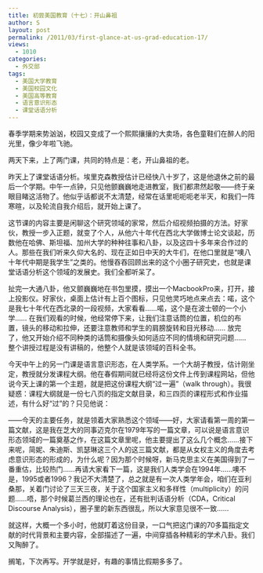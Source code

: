 ```yaml
---
title: 初尝美国教育（十七）：开山鼻祖
author: S
layout: post
permalink: /2011/03/first-glance-at-us-grad-education-17/
views:
  - 1010
categories:
  - 外交部
tags:
  - 美国大学教育
  - 美国校园文化
  - 美国高等教育
  - 语言意识形态
  - 课堂话语分析
---
```

春季学期来势汹汹，校园又变成了一个熙熙攘攘的大卖场，各色童鞋们在醉人的阳光里，像少年啦飞驰。

两天下来，上了两门课，共同的特点是：老，开山鼻祖的老。

昨天上了课堂话语分析。埃里克森教授估计已经快八十岁了，这是他退休之前的最后一个学期。中午一点钟，只见他颤巍巍地走进教室，我们都肃然起敬——终于亲眼目睹这活物了。他似乎话都说不太清楚，经常在话里呃呃呃老半天，和我们一阵寒暄，以及轮流自我介绍后，就开始上课了。

这节课的内容主要是闲聊这个研究领域的家常，然后介绍视频拍摄的方法。好家伙，教授一步入正题，就变了个人，从他六十年代在西北大学做博士论文谈起，历数他在哈佛、斯坦福、加州大学的种种往事和八卦，以及这四十多年来合作过的人。那些在我们听来久仰大名的、现在正如日中天的大牛们，在他口里就是“噢八十年代中期是我学生”之类的。他慢吞吞回顾出来的这个小圈子研究史，也就是课堂话语分析这个领域的发展史。我们全都听呆了。

扯完一大通八卦，他又颤巍巍地在书包里摸，摸出一个MacbookPro来，打开，接上投影仪。好家伙，桌面上估计有上百个图标，只见他灵巧地点来点去：喏，这个是我七十年代在西北录的一段视频，大家看看……喏，这个是在波士顿的一个小学…… 在我们观看的时候，他经常停下来，让我们注意话筒的位置，机位的布置，镜头的移动和拉伸，还要注意教师和学生的肩膀旋转和目光移动…… 放完了，他又开始介绍不同种类的话筒和摄像头如何适应不同的情境和研究问题…… 整个讲授过程是没有讲稿的，他整个人就是该领域的百科全书。

今天中午上的另一门课是语言意识形态，在人类学系。一个大胡子教授，估计刚坐定，教授就分发课程大纲。他在春假期间就已经将这份文件上传到课程网站，但他说今天上课的第一个主题，就是把这份课程大纲“过一遍”（walk through）。我很疑惑：课程大纲就是一份七八页的指定文献目录，和三四页的课程形式和作业描述，有什么好“过”的？只见他说：

——今天的主要任务，就是领着大家熟悉这个领域——好，大家请看第一周的第一篇文献，这是我在芝大的同事迈克尔在1979年写的一篇文章，可以说是语言意识形态领域的一篇奠基之作，在这篇文章里呢，他主要提出了这么几个概念……接下来呢，简妮、朱迪斯、凯瑟琳这三个人的这三篇文献，都是从女权主义的角度去考虑意识形态的形成的，为什么呢？因为那个时候呀，新马克思主义在美国得到了一番重估，比较热门……再请大家看下一篇，这是我们人类学会在1994年……噢不是，1995或者1996？我记不大清楚了，总之就是有一次人类学年会，咱们在亚利桑那，关着门讨论了三天三夜，关于这个国家主义和多样性（multiplicity）的问题……唔，那个时候葛兰西的理论也在，还有批判话语分析（CDA，Critical Discourse Analysis），圈子里的新东西很乱，所以大家意见很不一致……

就这样，大概一个多小时，他就盯着这份目录，一口气把这门课的70多篇指定文献的时代背景和主要内容，全部描述了一遍，中间穿插各种精彩的学术八卦。我们又陶醉了。

搁笔，下次再写。开学就是好，有趣的事情比假期多多了。
